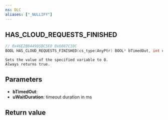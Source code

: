 ```yaml
---
ns: DLC
aliases: ["_NULLIFY"]
---
```

## HAS_CLOUD_REQUESTS_FINISHED

```c
// 0x46E2B844905BC5F0 0x6087C10C
BOOL HAS_CLOUD_REQUESTS_FINISHED(cs_type(AnyPtr) BOOL* bTimedOut, int uWaitDuration);
```

```
Sets the value of the specified variable to 0.
Always returns true.
```

## Parameters
* **bTimedOut**: 
* **uWaitDuration**: timeout duration in ms

## Return value
